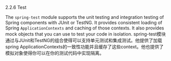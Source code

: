 2.2.6 Test

The `spring-test` module supports the unit testing and integration testing of Spring components with JUnit or TestNG. It provides consistent loading of Spring `ApplicationContexts` and caching of those contexts. It also provides mock objects that you can use to test your code in isolation.
spring-test模块通过与JUnit和TestNG的组合使得可以支持单元测试和集成测试。他提供了加载spring ApplicationContexts的一致性功能并且缓存了这些context。他也提供了模拟对象使得你可以在你的测试代码中实现隔离。
